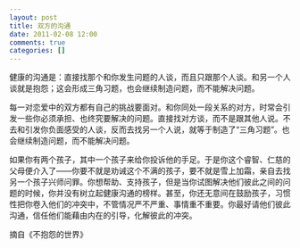 ```yaml
---
layout: post
title: 双方的沟通
date: 2011-02-08 12:00
comments: true
categories: []
---
```

健康的沟通是：直接找那个和你发生问题的人谈，而且只跟那个人谈。和另一个人谈就是抱怨；这会形成三角习题，也会继续制造问题，而不能解决问题。



每一对恋爱中的双方都有自己的挑战要面对。和你同处一段关系的对方，时常会引发一些你必须承担、也终究要解决的问题。直接找对方谈，而不是跟其他人说。不去和引发你负面感受的人谈，反而去找另一个人说，就等于制造了“三角习题”。也会继续制造问题，而不能解决问题。

如果你有两个孩子，其中一个孩子来给你投诉他的手足。于是你这个睿智、仁慈的父母便介入了——你要不就是劝诫这个不满的孩子，要不就是雪上加霜，亲自去找另一个孩子兴师问罪。你想帮助、支持孩子，但是当你试图解决他们彼此之间的问题的时候，你并没有树立起健康沟通的榜样。甚至，你还无意间在鼓励孩子，习惯性把你卷入他们的冲突中，不管情况严不严重、事情重不重要。你最好请他们彼此沟通，信任他们能藉由内在的引导，化解彼此的冲突。

摘自《不抱怨的世界》
